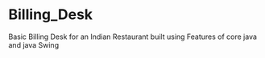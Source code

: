 # Billing_Desk
Basic Billing Desk for an Indian Restaurant built using Features of core java and java Swing
